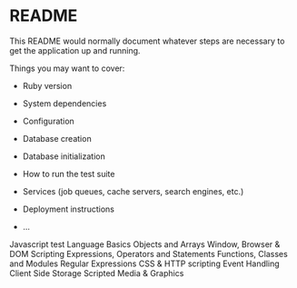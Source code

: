 # README

This README would normally document whatever steps are necessary to get the
application up and running.

Things you may want to cover:

* Ruby version

* System dependencies

* Configuration

* Database creation

* Database initialization

* How to run the test suite

* Services (job queues, cache servers, search engines, etc.)

* Deployment instructions

* ...


Javascript test
Language Basics
Objects and Arrays
Window, Browser & DOM Scripting
Expressions, Operators and Statements
Functions, Classes and Modules
Regular Expressions
CSS & HTTP scripting
Event Handling
Client Side Storage
Scripted Media & Graphics
